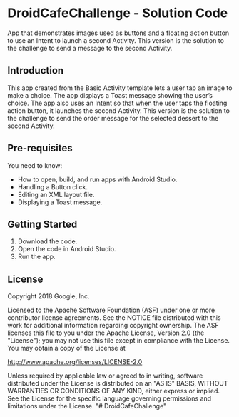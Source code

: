 DroidCafeChallenge - Solution Code
==================================

App that demonstrates images used as buttons and a floating action button
to use an Intent to launch a second Activity. This version is the solution
to the challenge to send a message to the second Activity.

Introduction
------------

This app created from the Basic Activity template lets a user tap an image
to make a choice. The app displays a Toast message showing the user’s choice.
The app also uses an Intent so that when the user taps the floating
action button, it launches the second Activity. This version is the solution
to the challenge to send the order message for the selected dessert
to the second Activity.

Pre-requisites
--------------

You need to know:
- How to open, build, and run apps with Android Studio.
- Handling a Button click.
- Editing an XML layout file.
- Displaying a Toast message.

Getting Started
---------------

1. Download the code.
2. Open the code in Android Studio.
3. Run the app.


License
-------

Copyright 2018 Google, Inc.

Licensed to the Apache Software Foundation (ASF) under one or more contributor
license agreements.  See the NOTICE file distributed with this work for
additional information regarding copyright ownership.  The ASF licenses this
file to you under the Apache License, Version 2.0 (the "License"); you may not
use this file except in compliance with the License.  You may obtain a copy of
the License at

  http://www.apache.org/licenses/LICENSE-2.0

Unless required by applicable law or agreed to in writing, software
distributed under the License is distributed on an "AS IS" BASIS, WITHOUT
WARRANTIES OR CONDITIONS OF ANY KIND, either express or implied.  See the
License for the specific language governing permissions and limitations under
the License.
"# DroidCafeChallenge" 
